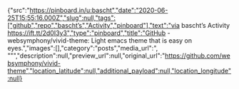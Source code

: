 {"src":"https://pinboard.in/u:bascht","date":"2020-06-25T15:55:16.000Z","slug":null,"tags":["github","repo","bascht’s","Activity","pinboard"],"text":"via bascht’s Activity https://ift.tt/2d0I3y3","type":"pinboard","title":"GitHub - websymphony/vivid-theme: Light emacs theme that is easy on eyes.","images":[],"category":"posts","media_url":", \"\"","description":null,"preview_url":null,"original_url":"https://github.com/websymphony/vivid-theme","location_latitude":null,"additional_payload":null,"location_longitude":null}